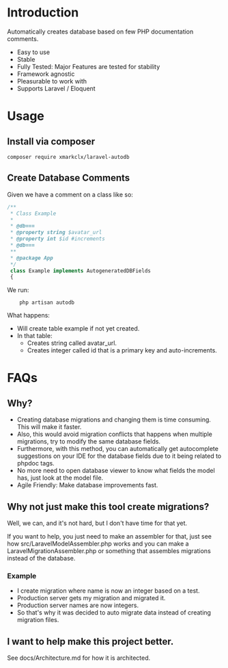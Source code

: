 # Introduction
Automatically creates database based on
few PHP documentation comments.

- Easy to use 
- Stable
- Fully Tested: Major Features are tested for stability
- Framework agnostic
- Pleasurable to work with
- Supports Laravel / Eloquent

# Usage

## Install via composer
    composer require xmarkclx/laravel-autodb

## Create Database Comments
Given we have a comment on a class like so:
```php
/**
 * Class Example
 *
 * @db===
 * @property string $avatar_url
 * @property int $id #increments         
 * @db===
 **
 * @package App
 */
 class Example implements AutogeneratedDBFields
 {
```

We run:
```
    php artisan autodb
```

What happens:
- Will create table example if not yet created.
- In that table:
    - Creates string called avatar_url.
    - Creates integer called id that is a primary key and auto-increments.

# FAQs
## Why?
- Creating database migrations and changing them is time consuming.
This will make it faster.
- Also, this would avoid migration conflicts that happens when multiple
migrations, try to modify the same database fields.
- Furthermore, with this method, you can automatically get autocomplete
suggestions on your IDE for the database fields due to it being
related to phpdoc tags.
- No more need to open database viewer to know what fields the model
has, just look at the model file.
- Agile Friendly: Make database improvements fast.

## Why not just make this tool create migrations?
Well, we can, and it's not hard, but I don't have time for that yet.

If you want to help, you just need to make an assembler for that, just see how
src/LaravelModelAssembler.php works and you can make a LaravelMigrationAssembler.php
or something that assembles migrations instead of the database.

### Example
- I create migration where name is now an integer based on a test.
- Production server gets my migration and migrated it.
- Production server names are now integers.
- So that's why it was decided to auto migrate data instead of creating
migration files.

## I want to help make this project better.
See docs/Architecture.md for how it is architected.
